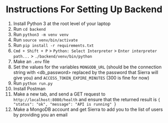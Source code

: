# Instructions For Setting Up Backend

1. Install Python 3 at the root level of your laptop
2. Run ```cd backend```
3. Run ```python3 -m venv venv```
4. Run ```source venv/bin/activate```
5. Run ```pip install -r requirements.txt```
6. ```Cmd + Shift + P``` > ```Python: Select Interpreter``` > ```Enter interpreter path...``` > ```./backend/venv/bin/python```
7. Make an ```.env``` file
8. Set the values for the variables ```MONGODB_URL``` (should be the connection string with <db_password> replaced by the password that Sierra will give you) and ```ACCESS_TOKEN_EXPIRE_MINUTES``` (300 is fine for now)
9. Run ```python run.py```
10. Install Postman
11. Make a new tab, and send a GET request to ```http://localhost:8080/health``` and ensure that the returned result is ```{ "status": "ok", "message": "API is running" }```
12. Make a MongoDB account and get Sierra to add you to the list of users by providing you an email
